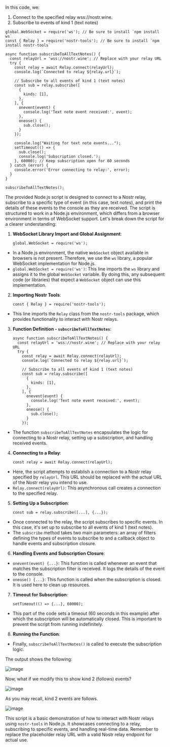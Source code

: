 In this code, we:

1. Connect to the specified relay wss://nostr.wine.
2. Subscribe to events of kind 1 (text notes) 

```
global.WebSocket = require('ws'); // Be sure to install `npm install ws`
const { Relay } = require('nostr-tools'); // Be sure to install `npm install nostr-tools`

async function subscribeToAllTextNotes() {
  const relayUrl = 'wss://nostr.wine'; // Replace with your relay URL
  try {
    const relay = await Relay.connect(relayUrl);
    console.log(`Connected to relay ${relay.url}`);

    // Subscribe to all events of kind 1 (text notes)
    const sub = relay.subscribe([
      {
        kinds: [1],
      },
    ], {
      onevent(event) {
        console.log('Text note event received:', event);
      },
      oneose() {
        sub.close();
      }
    });

    console.log("Waiting for text note events...");
    setTimeout(() => {
      sub.close();
      console.log('Subscription closed.');
    }, 60000); // Keep subscription open for 60 seconds
  } catch (error) {
    console.error('Error connecting to relay:', error);
  }
}

subscribeToAllTextNotes();
```

The provided Node.js script is designed to connect to a Nostr relay, subscribe to a specific type of event (in this case, text notes), and print the details of these events to the console as they are received. The script is structured to work in a Node.js environment, which differs from a browser environment in terms of WebSocket support. Let's break down the script for a clearer understanding:

1.  **WebSocket Library Import and Global Assignment**:

    ```
    global.WebSocket = require('ws');
    ```

-   In a Node.js environment, the native `WebSocket` object available in browsers is not present. Therefore, we use the `ws` library, a popular WebSocket implementation for Node.js.
-   `global.WebSocket = require('ws')`: This line imports the `ws` library and assigns it to the global `WebSocket` variable. By doing this, any subsequent code (or libraries) that expect a `WebSocket` object can use this implementation.
2.  **Importing Nostr Tools**:

    ```
    const { Relay } = require('nostr-tools');
    ```

-   This line imports the `Relay` class from the `nostr-tools` package, which provides functionality to interact with Nostr relays.

3.  **Function Definition - `subscribeToAllTextNotes`**:

    ```
    async function subscribeToAllTextNotes() {
      const relayUrl = 'wss://nostr.wine'; // Replace with your relay URL
      try {
        const relay = await Relay.connect(relayUrl);
        console.log(`Connected to relay ${relay.url}`);

        // Subscribe to all events of kind 1 (text notes)
        const sub = relay.subscribe([
          {
            kinds: [1],
          },
        ], {
          onevent(event) {
            console.log('Text note event received:', event);
          },
          oneose() {
            sub.close();
          }
        });
    ```
-   The function `subscribeToAllTextNotes` encapsulates the logic for connecting to a Nostr relay, setting up a subscription, and handling received events.

4.  **Connecting to a Relay**:

    ```
    const relay = await Relay.connect(relayUrl);
    ```

-   Here, the script attempts to establish a connection to a Nostr relay specified by `relayUrl`. This URL should be replaced with the actual URL of the Nostr relay you intend to use.
-   `Relay.connect(relayUrl)`: This asynchronous call creates a connection to the specified relay.

5.  **Setting Up a Subscription**:

    ```
    const sub = relay.subscribe([...], {...});
    ```

-   Once connected to the relay, the script subscribes to specific events. In this case, it's set up to subscribe to all events of kind 1 (text notes).
-   The `subscribe` method takes two main parameters: an array of filters defining the types of events to subscribe to and a callback object to handle events and subscription closure.

6.  **Handling Events and Subscription Closure**:
-   `onevent(event) {...}`: This function is called whenever an event that matches the subscription filter is received. It logs the details of the event to the console.
-   `oneose() {...}`: This function is called when the subscription is closed. It is used here to clean up resources.

7.  **Timeout for Subscription**:

    ```
    setTimeout(() => {...}, 60000);
    ```

-   This part of the code sets a timeout (60 seconds in this example) after which the subscription will be automatically closed. This is important to prevent the script from running indefinitely.

8.  **Running the Function**:
-   Finally, `subscribeToAllTextNotes()` is called to execute the subscription logic.

The output shows the following:

![image](https://github.com/xrviv/Simple-Nostr-Tutorial-Series/assets/44260360/b2c334cb-f031-4928-9d59-86af061f64b0)

Now, what if we modify this to show kind 2 (follows) events?

![image](https://github.com/xrviv/Simple-Nostr-Tutorial-Series/assets/44260360/181faa9c-e9af-4fc9-bbd1-debb53df2906)

As you may recall, kind 2 events are follows. 

![image](https://github.com/xrviv/Simple-Nostr-Tutorial-Series/assets/44260360/ba412bde-158e-4e49-8026-799cf710ecd1)


This script is a basic demonstration of how to interact with Nostr relays using `nostr-tools` in Node.js. It showcases connecting to a relay, subscribing to specific events, and handling real-time data. Remember to replace the placeholder relay URL with a valid Nostr relay endpoint for actual use.
